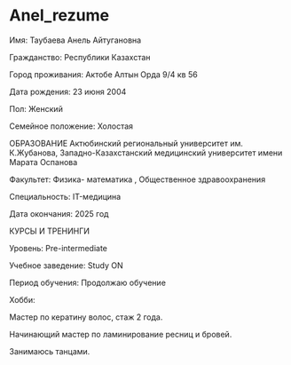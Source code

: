 # Anel_rezume
Имя: Таубаева Анель Айтугановна

 Гражданство: Республики Казахстан

 Город проживания: Актобе Алтын Орда 9/4 кв 56 

 Дата рождения: 23 июня 2004 
 
 Пол: Женский

 Семейное положение: Холостая

ОБРАЗОВАНИЕ
Актюбинский региональный университет им. К.Жубанова,
Западно-Казахстанский медицинский университет имени Марата Оспанова

Факультет: Физика- математика , Общественное здравоохранения

Специальность: IT-медицина

Дата окончания: 2025 год

КУРСЫ И ТРЕНИНГИ

Уровень: Pre-intermediate

Учебное заведение: Study ON

Период обучения: Продолжаю обучение

 Хобби:
 
 Мастер по кератину волос, стаж 2 года.
 
 Начинающий мастер по ламинирование ресниц и бровей.
 
 Занимаюсь танцами.
